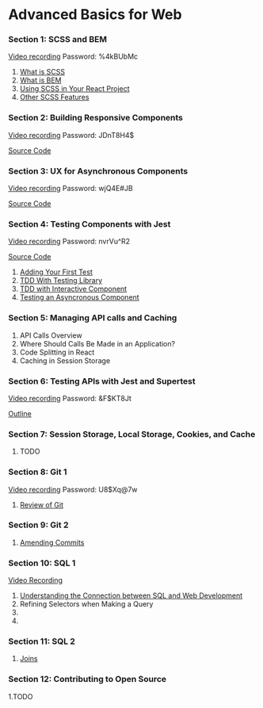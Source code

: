 # Advanced Basics for Web

### Section 1: SCSS and BEM

[Video recording](https://us06web.zoom.us/rec/share/rNUjdMBTVDzfy4nXCCPinBSRLUET4DI_6do1vSCszQ1a5GxLo1hTf73pocGNuRNB.qR5h4dfwGSXmvK1X) Password: %4kBUbMc 

1. [What is SCSS](https://github.com/werner33/AdvancedBasicsForWeb/blob/main/SCSS.md)
2. [What is BEM](https://github.com/werner33/AdvancedBasicsForWeb/new/main)
3. [Using SCSS in Your React Project](https://github.com/werner33/AdvancedBasicsForWeb/blob/main/SCSSInYourProject.md)
4. [Other SCSS Features](https://github.com/werner33/AdvancedBasicsForWeb/blob/main/SCSSFeatures.md)


### Section 2: Building Responsive Components

[Video recording](https://us06web.zoom.us/rec/share/XOdkPa1YWKnTllJ0GNMlYh4Mz9C90v0WMcjbkXuzl8x1YgSmsOFIBzUB7IE8ngLQ.s743OcrH7F9vsPdH) Password: JDnT8H4$

[Source Code](https://github.com/werner33/buildingComponentsWithAsyncUI)

### Section 3: UX for Asynchronous Components

[Video recording](https://us06web.zoom.us/rec/share/YKboI4HnNvvUJJ71qfw3AE8E_1oXbyd5XzvTcuAHGyIdubfxftUQRDNN6c7Rn-GU.MpXjApcQuwhGbPg1) Password: wjQ4E#JB

[Source Code](https://github.com/werner33/button-loader)

### Section 4: Testing Components with Jest

[Video recording](https://us06web.zoom.us/rec/share/iepAFZ5WfRExlGMEFeCmMhJPww_2ZvhFLnKRGRCxWtxq-y4hBzl_G9wtqBOD-YWP.p9IYo8pbPdunN5Dk) Password: nvrVu^R2

[Source Code](https://github.com/werner33/testing_components_with_jest)

1. [Adding Your First Test](https://github.com/werner33/AdvancedBasicsForWeb/blob/main/TestingFEComponents.md)
2. [TDD With Testing Library](https://github.com/werner33/AdvancedBasicsForWeb/blob/main/TDDWithTestingLibrary.md)
3. [TDD with Interactive Component](https://github.com/werner33/AdvancedBasicsForWeb/blob/main/TDDWithInteractiveComponent.md)
4. [Testing an Asyncronous Component](https://github.com/werner33/AdvancedBasicsForWeb/blob/main/TestingAnAsyncrounousComponent.md)

### Section 5: Managing API calls and Caching

1. API Calls Overview
2. Where Should Calls Be Made in an Application? 
3. Code Splitting in React
4. Caching in Session Storage

### Section 6: Testing APIs with Jest and Supertest

[Video recording](https://us06web.zoom.us/rec/share/LHomBO-BGPhfX9iZTijla6EtRpnfCDR4UNlaGoZBFMhWKVRGxxj4AWm2PeQCyTlw.XONhvGmF_1yv4t8Z) Password: &F$KT8Jt

[Outline](https://github.com/werner33/AdvancedBasicsForWeb/blob/main/SuperTest.md)

### Section 7: Session Storage, Local Storage, Cookies, and Cache

1. TODO

### Section 8: Git 1

[Video recording](https://us06web.zoom.us/rec/share/KF6XLE355wgu1y87FPuf_0tXEG5OM-1SjXoPyHEIVR4bpqRg9mdJRg7r07GO1qZs.H7DUEOoxTNxh82Tm) Password: U8$Xq@7w

1. [Review of Git](https://github.com/werner33/AdvancedBasicsForWeb/blob/main/Git.md)

 
### Section 9: Git 2

1. [Amending Commits](https://github.com/werner33/AdvancedBasicsForWeb/blob/main/Git2.md)

### Section 10: SQL 1

[Video Recording]()

1. [Understanding the Connection between SQL and Web Development](https://github.com/werner33/AdvancedBasicsForWeb/blob/main/SQL1.md)
2. Refining Selectors when Making a Query
3.
4.

### Section 11: SQL 2

1. [Joins](https://github.com/werner33/AdvancedBasicsForWeb/blob/main/SQL2.md)

### Section 12: Contributing to Open Source

1.TODO

